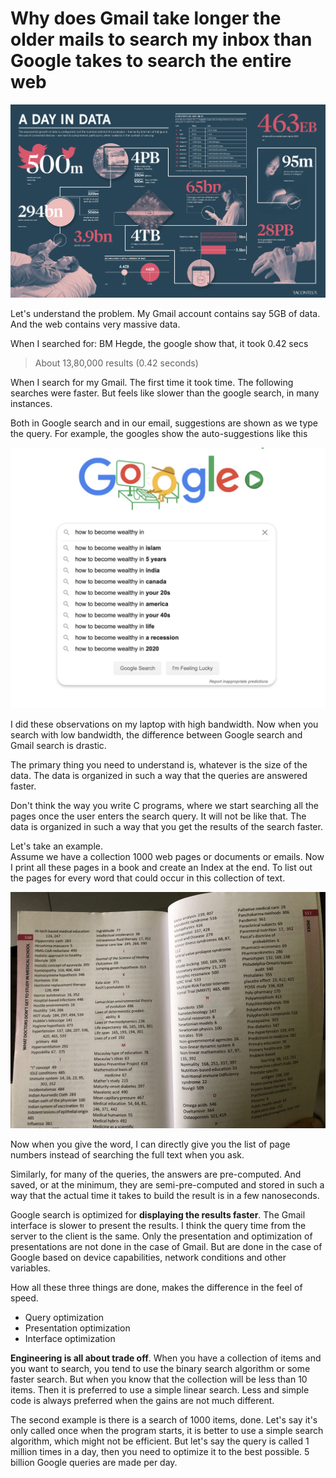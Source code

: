 # Why does Gmail take longer the older mails to search my inbox than Google takes to search the entire web
  
![](a-day-in-data.jpg)  
  
Let's understand the problem. My Gmail account contains say 5GB of data. And the web contains very massive data.  
  
When I searched for: BM Hegde, the google show that, it took 0.42 secs  
> About 13,80,000 results (0.42 seconds) 
  
When I search for my Gmail. The first time it took time. The following searches were faster. But feels like slower than the google search, in many instances.  
  
Both in Google search and in our email, suggestions are shown as we type the query. For example, the googles show the auto-suggestions like this  
  
![](google-auto-suggestions.jpg)
  
I did these observations on my laptop with high bandwidth. Now when you search with low bandwidth, the difference between Google search and Gmail search is drastic. 

The primary thing you need to understand is, whatever is the size of the data. The data is organized in such a way that the queries are answered faster.

Don't think the way you write C programs, where we start searching all the pages once the user enters the search query. It will not be like that. The data is organized in such a way that you get the results of the search faster.  
  
Let's take an example.  
Assume we have a collection 1000 web pages or documents or emails. Now I print all these pages in a book and create an Index at the end. To list out the pages for every word that could occur in this collection of text.  
  
![](index-example-bmhegde.jpg)
  
Now when you give the word, I can directly give you the list of page numbers instead of searching the full text when you ask.  
  
Similarly, for many of the queries, the answers are pre-computed. And saved, or at the minimum, they are semi-pre-computed and stored in such a way that the actual time it takes to build the result is in a few nanoseconds.
  
Google search is optimized for **displaying the results faster**. The Gmail interface is slower to present the results. I think the query time from the server to the client is the same. Only the presentation and optimization of presentations are not done in the case of Gmail. But are done in the case of Google based on device capabilities, network conditions and other variables. 
  
How all these three things are done, makes the difference in the feel of speed.  
+ Query optimization
+ Presentation optimization
+ Interface optimization
  
**Engineering is all about trade off**. When you have a collection of items and you want to search, you tend to use the binary search algorithm or some faster search. But when you know that the collection will be less than 10 items. Then it is preferred to use a simple linear search. Less and simple code is always preferred when the gains are not much different.  
  
The second example is there is a search of 1000 items, done. Let's say it's only called once when the program starts, it is better to use a simple search algorithm, which might not be efficient. But let's say the query is called 1 million times in a day, then you need to optimize it to the best possible. 5 billion Google queries are made per day.  
  
